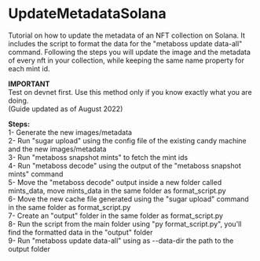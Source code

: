 # UpdateMetadataSolana
Tutorial on how to update the metadata of an NFT collection on Solana. It includes the script to format the data for the "metaboss update data-all" command. Following the steps you will update the image and the metadata of every nft in your collection, while keeping the same name property for each mint id.  
  
**IMPORTANT**  
Test on devnet first. Use this method only if you know exactly what you are doing.  
(Guide updated as of August 2022)

**Steps:**  
1- Generate the new images/metadata  
2- Run "sugar upload" using the config file of the existing candy machine and the new images/metadata  
3- Run "metaboss snapshot mints" to fetch the mint ids  
4- Run "metaboss decode" using the output of the "metaboss snapshot mints" command  
5- Move the "metaboss decode" output inside a new folder called mints_data, move mints_data in the same folder as format_script.py  
6- Move the new cache file generated using the "sugar upload" command in the same folder as format_script.py  
7- Create an "output" folder in the same folder as format_script.py  
8- Run the script from the main folder using "py format_script.py", you'll find the formatted data in the "output" folder  
9- Run "metaboss update data-all" using as --data-dir the path to the output folder  
